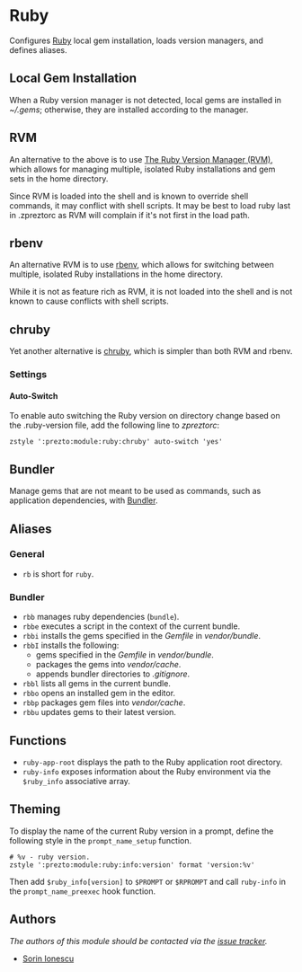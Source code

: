 Ruby
====

Configures [Ruby][1] local gem installation, loads version managers, and defines
aliases.

Local Gem Installation
----------------------

When a Ruby version manager is not detected, local gems are installed in
*~/.gems*; otherwise, they are installed according to the manager.

RVM
---

An alternative to the above is to use [The Ruby Version Manager (RVM)][2], which
allows for managing multiple, isolated Ruby installations and gem sets in the
home directory.

Since RVM is loaded into the shell and is known to override shell commands, it
may conflict with shell scripts.  It may be best to load ruby last in .zpreztorc
as RVM will complain if it's not first in the load path.

rbenv
-----

An alternative RVM is to use [rbenv][3], which allows for switching between
multiple, isolated Ruby installations in the home directory.

While it is not as feature rich as RVM, it is not loaded into the shell and is
not known to cause conflicts with shell scripts.

chruby
------

Yet another alternative is [chruby][6], which is simpler than both RVM and
rbenv.

### Settings

#### Auto-Switch

To enable auto switching the Ruby version on directory change based on the
.ruby-version file, add the following line to *zpreztorc*:

    zstyle ':prezto:module:ruby:chruby' auto-switch 'yes'

Bundler
-------

Manage gems that are not meant to be used as commands, such as application
dependencies, with [Bundler][4].

Aliases
-------

### General

  - `rb` is short for `ruby`.

### Bundler

  - `rbb` manages ruby dependencies (`bundle`).
  - `rbbe` executes a script in the context of the current bundle.
  - `rbbi` installs the gems specified in the *Gemfile* in *vendor/bundle*.
  - `rbbI` installs the following:
    - gems specified in the *Gemfile* in *vendor/bundle*.
    - packages the gems into *vendor/cache*.
    - appends bundler directories to  *.gitignore*.
  - `rbbl` lists all gems in the current bundle.
  - `rbbo` opens an installed gem in the editor.
  - `rbbp` packages gem files into *vendor/cache*.
  - `rbbu` updates gems to their latest version.

Functions
---------

  - `ruby-app-root` displays the path to the Ruby application root directory.
  - `ruby-info` exposes information about the Ruby environment via the
    `$ruby_info` associative array.

Theming
-------

To display the name of the current Ruby version in a prompt, define the
following style in the `prompt_name_setup` function.

    # %v - ruby version.
    zstyle ':prezto:module:ruby:info:version' format 'version:%v'

Then add `$ruby_info[version]` to `$PROMPT` or `$RPROMPT` and call
`ruby-info` in the `prompt_name_preexec` hook function.

Authors
-------

*The authors of this module should be contacted via the [issue tracker][5].*

  - [Sorin Ionescu](https://github.com/sorin-ionescu)

[1]: http://www.ruby-lang.org
[2]: https://rvm.io
[3]: https://github.com/sstephenson/rbenv
[4]: http://gembundler.com
[5]: https://github.com/sorin-ionescu/prezto/issues
[6]: https://github.com/postmodern/chruby
